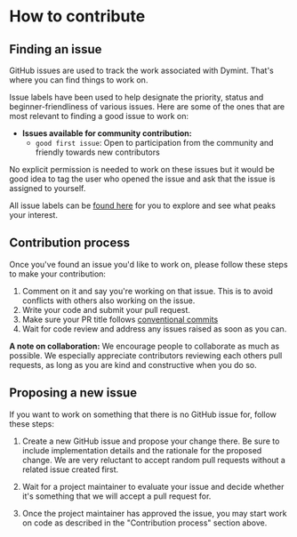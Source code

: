 # How to contribute

## Finding an issue

GitHub issues are used to track the work associated with Dymint.
That's where you can find things to work on.

Issue labels have been used to help designate the priority,
status and beginner-friendliness of various issues.
Here are some of the ones that are most relevant to finding a
good issue to work on:

- **Issues available for community contribution:**
  - `good first issue`: Open to participation from the community and friendly
  towards new contributors

No explicit permission is needed to work on these issues but it would be good idea
to tag the user who opened the issue and ask that the issue is assigned to yourself.

All issue labels can be [found here](https://github.com/dymensionxyz/dymint/labels)
for you to explore and see what peaks your interest.

## Contribution process

Once you've found an issue you'd like to work on, please follow
these steps to make your contribution:

1. Comment on it and say you're working on that issue.
   This is to avoid conflicts with others also working on the issue.
1. Write your code and submit your pull request.
1. Make sure your PR title follows [conventional commits](https://www.conventionalcommits.org)
1. Wait for code review and address any issues raised as soon as you can.

**A note on collaboration:** We encourage people to collaborate as much as possible.
We especially appreciate contributors reviewing each others pull requests,
as long as you are kind and constructive when you do so.

## Proposing a new issue

If you want to work on something that there is no GitHub issue for,
follow these steps:

1. Create a new GitHub issue and propose your change there.
   Be sure to include implementation details and the rationale for the proposed change.
   We are very reluctant to accept random pull requests without
   a related issue created first.

1. Wait for a project maintainer to evaluate your issue and decide
   whether it's something that we will accept a pull request for.
1. Once the project maintainer has approved the issue, you may
   start work on code as described in the "Contribution process" section above.

